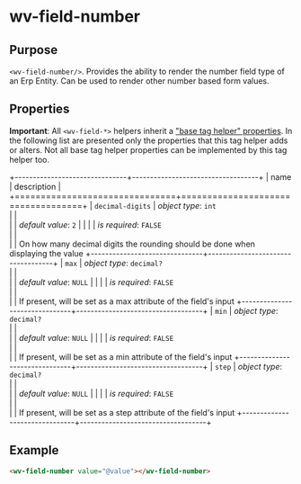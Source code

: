 ﻿<!--{"sort_order":10, "name": "wv-field-number", "label": "wv-field-number"}-->
# wv-field-number

## Purpose

`<wv-field-number/>`. Provides the ability to render the number field type of an Erp Entity. Can be used to render other number based form values.

## Properties
**Important**: All `<wv-field-*>` helpers inherit a ["base tag helper" properties](docs/developer/tag-helpers/wv-field-base). In the following list are presented only the properties that this tag helper adds or alters. Not all base tag helper properties can be implemented by this tag helper too.

+-------------------------------+-----------------------------------+
| name                          | description                       |
+===============================+===================================+
| `decimal-digits`              | *object type*: `int`                         
|                               |         
|                               | *default value*: `2`
|                               |
|                               | *is required*: `FALSE`                      
|                               |                                   
|                               | On how many decimal digits the rounding should be done when displaying the value
+-------------------------------+-----------------------------------+
| `max`                         | *object type*: `decimal?`                         
|                               |         
|                               | *default value*: `NULL`
|                               |
|                               | *is required*: `FALSE`                      
|                               |                                   
|                               | If present, will be set as a max attribute of the field's input
+-------------------------------+-----------------------------------+
| `min`                         | *object type*: `decimal?`                         
|                               |         
|                               | *default value*: `NULL`
|                               |
|                               | *is required*: `FALSE`                      
|                               |                                   
|                               | If present, will be set as a min attribute of the field's input
+-------------------------------+-----------------------------------+
| `step`                        | *object type*: `decimal?`                         
|                               |         
|                               | *default value*: `NULL`
|                               |
|                               | *is required*: `FALSE`                      
|                               |                                   
|                               | If present, will be set as a step attribute of the field's input
+-------------------------------+-----------------------------------+

## Example

```html
<wv-field-number value="@value"></wv-field-number>
```

